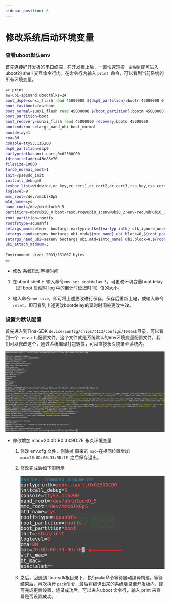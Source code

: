 ```yaml
---
sidebar_position: 6
---
```

# 修改系统启动环境变量

### 查看uboot默认env

首先连接好开发板的串口终端，在开发板上后，一直快速短按 ` 空格键` 即可进入 uboot的 shell 交互命令行内。在命令行内输入  `print `命令，可以看到当前系统的所有环境变量。

``` bash
=> print
aw-ubi-spinand.ubootblks=24
boot_dsp0=sunxi_flash read 45000000 ${dsp0_partition};bootr 45000000 0 0
boot_fastboot=fastboot
boot_normal=sunxi_flash read 45000000 ${boot_partition};bootm 45000000
boot_partition=boot
boot_recovery=sunxi_flash read 45000000 recovery;bootm 45000000
bootcmd=run setargs_nand_ubi boot_normal
bootdelay=1
cma=8M
console=ttyS3,115200
dsp0_partition=dsp0
earlyprintk=sunxi-uart,0x02500C00
fdtcontroladdr=43e83e70
filesize=10000
force_normal_boot=1
init=/pseudo_init
initcall_debug=0
keybox_list=widevine,ec_key,ec_cert1,ec_cert2,ec_cert3,rsa_key,rsa_cert1,rsa_cert2,rsa_cert3
loglevel=8
mmc_root=/dev/mmcblk0p5
mtd_name=sys
nand_root=/dev/ubiblock0_5
partitions=mbr@ubi0_0:boot-resource@ubi0_1:env@ubi0_2:env-redund@ubi0_3:boot@ubi0_4:rootfs@ubi0_5:private@ubi0_6:rootfs_data@ubi0_7:UDISK@ubi0_8:
root_partition=rootfs
rootfstype=squashfs
setargs_mmc=setenv  bootargs earlyprintk=${earlyprintk} clk_ignore_unused initcall_debug=${initcall_debug} console=${console} loglevel=${loglevel} root=${mmc_root}  init=${init} partitions=${partitions} cma=${cma} snum=${snum} mac_addr=${mac} wifi_mac=${wifi_mac} bt_mac=${bt_mac} specialstr=${specialstr} gpt=1
setargs_nand=setenv bootargs ubi.mtd=${mtd_name} ubi.block=0,${root_partition} earlyprintk=${earlyprintk} clk_ignore_unused initcall_debug=${initcall_debug} console=${console} loglevel=${loglevel} root=${nand_root} rootfstype=${rootfstype} init=${init} partitions=${partitions} cma=${cma} snum=${snum} mac_addr=${mac} wifi_mac=${wifi_mac} bt_mac=${bt_mac} specialstr=${specialstr} gpt=1
setargs_nand_ubi=setenv bootargs ubi.mtd=${mtd_name} ubi.block=0,${root_partition} earlyprintk=${earlyprintk} clk_ignore_unused initcall_debug=${initcall_debug} console=${console} loglevel=${loglevel} root=${nand_root} rootfstype=${rootfstype} init=${init} partitions=${partitions} cma=${cma} snum=${snum} mac_addr=${mac} wifi_mac=${wifi_mac} bt_mac=${bt_mac} specialstr=${specialstr} gpt=1
ubi_attach_mtdnum=3

Environment size: 2033/131067 bytes
=>

```

* 修改 系统启动等待时间

1. 在uboot shell下 输入命令`env set bootdelay 3`，可更改环境变量bootdelay（即 boot 启动时 log 中的倒计时延迟时间）值的大小。

2. 输入命令`env save`，即可将上述更改进行保存，保存后重新上电，或输入命令`reset`，即可看到上述更改bootdelay的延时时间被更改生效。

### 设置为默认配置

首先进入到Tina-SDK `device/config/chips/t113/configs/100ask`目录，可以看到一个 ` env.cfg`配置文件，这个文件就是系统默认的env环境变量配置文件，我们可以修改这个，通过系统编译打包转换，可以直接永久烧录至系统内。

![image-20230331182558384](images\image-20230331182558384.png)

* 修改增加 mac=20:0D:B0:33:9D:7E  永久环境变量

  1. 修改 env.cfg 文件，删除掉 原来的 `mac=`在相同位置增加 `mac=20:0D:B0:33:9D:7E `之后保存退出。

  2. 修改完成后如下图所示

     ![image-20230331183348887](images\image-20230331183348887.png)

  3. 之后，回退到 tina-sdk根目录下，执行` make `命令等待自动编译构建，等待结束后，再次执行 `pack`命令，最后将编译出来的系统烧录至开发板内，即可完成更新设置，烧录成功后，可以进入uboot 命令行，输入 print 来查看是否设置成功。